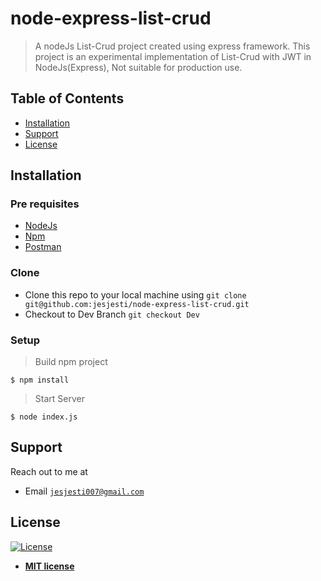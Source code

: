# node-express-list-crud

> A nodeJs List-Crud project created using express framework.
> This project is an experimental implementation of List-Crud with JWT in NodeJs(Express), Not suitable for production use.

## Table of Contents

- [Installation](#installation)
- [Support](#support)
- [License](#license)

## Installation

### Pre requisites

- [NodeJs](https://nodejs.org/en/)
- [Npm](https://www.npmjs.com/)
- [Postman](https://www.postman.com/)

### Clone

- Clone this repo to your local machine using `git clone git@github.com:jesjesti/node-express-list-crud.git`
- Checkout to Dev Branch `git checkout Dev`

### Setup

> Build npm project

```shell
$ npm install
```

> Start Server

```shell
$ node index.js
```

## Support

Reach out to me at

- Email <a id="mailto" href="mailto:jesjesti007@gmail.com" target="_newtab" >`jesjesti007@gmail.com`</a>

## License

[![License](http://img.shields.io/:license-mit-blue.svg?style=flat-square)](http://badges.mit-license.org)

- **[MIT license](http://opensource.org/licenses/mit-license.php)**
